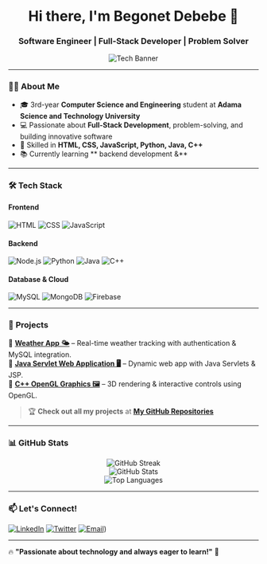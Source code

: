 <!-- Profile Header -->
<h1 align="center">Hi there, I'm Begonet Debebe 👋</h1>
<h3 align="center">Software Engineer | Full-Stack Developer | Problem Solver</h3>

<!-- Profile Banner -->
<p align="center">
  <img src="https://source.unsplash.com/1200x400/?technology,coding" alt="Tech Banner">
</p>

---

### 👨‍💻 **About Me**
- 🎓 3rd-year **Computer Science and Engineering** student at **Adama Science and Technology University**  
- 💻 Passionate about **Full-Stack Development**, problem-solving, and building innovative software  
- 🚀 Skilled in **HTML, CSS, JavaScript, Python, Java, C++**  
- 📚 Currently learning ** backend development &**  

---

### 🛠 **Tech Stack**
#### **Frontend**
![HTML](https://img.shields.io/badge/HTML5-E34F26?style=for-the-badge&logo=html5&logoColor=white)
![CSS](https://img.shields.io/badge/CSS3-1572B6?style=for-the-badge&logo=css3&logoColor=white)
![JavaScript](https://img.shields.io/badge/JavaScript-F7DF1E?style=for-the-badge&logo=javascript&logoColor=black)

#### **Backend**
![Node.js](https://img.shields.io/badge/Node.js-339933?style=for-the-badge&logo=nodedotjs&logoColor=white)
![Python](https://img.shields.io/badge/Python-3776AB?style=for-the-badge&logo=python&logoColor=white)
![Java](https://img.shields.io/badge/Java-007396?style=for-the-badge&logo=java&logoColor=white)
![C++](https://img.shields.io/badge/C%2B%2B-00599C?style=for-the-badge&logo=c%2B%2B&logoColor=white)

#### **Database & Cloud**
![MySQL](https://img.shields.io/badge/MySQL-4479A1?style=for-the-badge&logo=mysql&logoColor=white)
![MongoDB](https://img.shields.io/badge/MongoDB-4EA94B?style=for-the-badge&logo=mongodb&logoColor=white)
![Firebase](https://img.shields.io/badge/Firebase-FFCA28?style=for-the-badge&logo=firebase&logoColor=black)

---

### 🚀 **Projects**
🔹 **[Weather App 🌤](https://github.com/your-username/weather-app)** – Real-time weather tracking with authentication & MySQL integration.  
🔹 **[Java Servlet Web Application 🖥](https://github.com/your-username/java-servlet-app)** – Dynamic web app with Java Servlets & JSP.  
🔹 **[C++ OpenGL Graphics 🖼](https://github.com/your-username/cpp-opengl-graphics)** – 3D rendering & interactive controls using OpenGL.  

> 🏆 **Check out all my projects** at **[My GitHub Repositories](https://github.com/your-username?tab=repositories)**

---

### 📊 **GitHub Stats**
<p align="center">
  <img src="https://github-readme-streak-stats.herokuapp.com/?user=your-username&theme=radical" alt="GitHub Streak" />
  <br>
  <img src="https://github-readme-stats.vercel.app/api?username=your-username&show_icons=true&theme=radical" alt="GitHub Stats" />
  <br>
  <img src="https://github-readme-stats.vercel.app/api/top-langs/?username=your-username&layout=compact&theme=radical" alt="Top Languages" />
</p>

---

### 📫 **Let's Connect!**
[![LinkedIn](https://img.shields.io/badge/LinkedIn-0077B5?style=for-the-badge&logo=linkedin&logoColor=white)](https://www.linkedin.com/in/begonet-debebe-798220303/)
[![Twitter](https://img.shields.io/badge/Twitter-1DA1F2?style=for-the-badge&logo=twitter&logoColor=white)](https://twitter.com/BegonetDebebe)
[![Email](https://img.shields.io/badge/Email-D14836?style=for-the-badge&logo=gmail&logoColor=white)](mailto:begonetdebebe@gmail.com))

---

🔥 **"Passionate about technology and always eager to learn!"** 🚀

